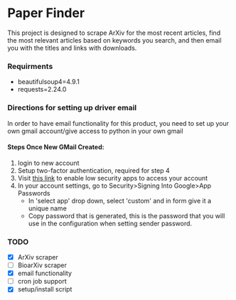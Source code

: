 # Paper Finder


This project is designed to scrape ArXiv for the most recent articles,
find the most relevant articles based on keywords you search, and then email
you with the titles and links with downloads.


### Requirments

- beautifulsoup4=4.9.1
- requests=2.24.0

### Directions for setting up driver email

In order to have email functionality for this product, you need to set up your own gmail account/give access to python in your own gmail


#### Steps Once New GMail Created:
1. login to new account
2. Setup two-factor authentication, required for step 4
3. Visit [this link](https%3A%2F%2Fmyaccount.google.com%2Flesssecureapps&redir_token=QUFFLUhqbG5jQnhvLTFOTmY2QXRudDRFb2N6d0VsWE0zd3xBQ3Jtc0tsVWx4ZE1hTzVWS2RxcHczaHBmLWlJTXNzNTdzV3hmODU1VmpWdEpRSWZyTmg0TnRFR0FYWkxTcnptT3pLUk5KaXY4MURuVVR0ci1sZHFCV2NVQ3prZXgtSEhUN2lnWEtjSWR2c0g2Mm43bHVrXzh3UQ%3D%3D) to enable low security apps to access your account
4. In your account settings, go to Security>Signing Into Google>App Passwords
    - In 'select app' drop down, select 'custom' and in form give it a unique name
    - Copy password that is generated, this is the password that you will use in the configuration when setting sender password.

### TODO

- [x] ArXiv scraper
- [ ] BioarXiv scraper
- [X] email functionality
- [ ] cron job support
- [X] setup/install script
